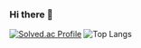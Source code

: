 ### Hi there 👋
[![Solved.ac Profile](http://mazassumnida.wtf/api/v2/generate_badge?boj=rlatmdcjf9)](https://solved.ac/rlatmdcjf9/)  ![Top Langs](https://github-readme-stats.vercel.app/api/top-langs/?username=97Fekim&layout=compact&theme=gotham)
